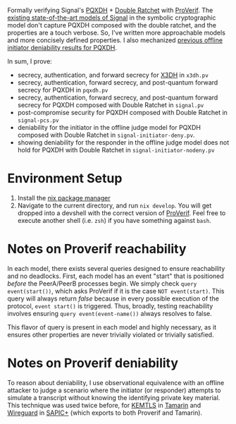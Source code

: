 Formally verifying Signal's [PQXDH](https://signal.org/docs/specifications/pqxdh/) + [Double Ratchet](https://signal.org/docs/specifications/doubleratchet/) with [ProVerif](https://en.wikipedia.org/wiki/ProVerif). The [existing state-of-the-art models of Signal](https://github.com/Inria-Prosecco/pqxdh-analysis/blob/main/revision3/proverif/pqxdh-model.cpp.pv) in the symbolic cryptographic model don't capture PQXDH composed with the double ratchet, and the properties are a touch verbose. So, I've written more approachable models and more concisely defined properties. I also mechanized [previous offline initiator deniability results for PQXDH](https://eprint.iacr.org/2024/741.pdf).

In sum, I prove:
- secrecy, authentication, and forward secrecy for [X3DH](https://signal.org/docs/specifications/x3dh/) in `x3dh.pv`
- secrecy, authentication, forward secrecy, and post-quantum forward secrecy for PQXDH in `pqxdh.pv`
- secrecy, authentication, forward secrecy, and post-quantum forward secrecy for PQXDH composed with Double Ratchet in `signal.pv`
- post-compromise security for PQXDH composed with Double Ratchet in `signal-pcs.pv`
- deniability for the initiator in the offline judge model for PQXDH composed with Double Ratchet in `signal-initiator-deny.pv`. 
- showing deniability for the responder in the offline judge model does not hold for PQXDH with Double Ratchet in `signal-initiator-nodeny.pv`

# Environment Setup
1. Install the [nix package manager](https://nixos.org/download/)
2. Navigate to the current directory, and run `nix develop`. You will get dropped into a devshell with the correct version of [ProVerif](https://en.wikipedia.org/wiki/ProVerif). Feel free to execute another shell (i.e. `zsh`) if you have something against `bash`.

# Notes on Proverif reachability
In each model, there exists several queries designed to ensure reachability and no deadlocks. First, 
each model has an event "start" that is positioned *before* the PeerA/PeerB processes begin. We simply check `query event(start())`, which asks ProVerif if it is the case `NOT event(start)`. This query will always return *false* because in every possible execution of the protocol, `event start()` is triggered. Thus, broadly, testing reachability involves ensuring `query event(event-name())` always resolves to false. 

This flavor of query is present in each model and highly necessary, as it ensures other properties are never trivially violated or trivially satisfied.

# Notes on Proverif deniability
To reason about deniability, I use observational equivalence with an offline attacker to judge a scenario where the initiator (or responder) attempts to simulate a transcript without knowing the identifying private key material. This technique was used twice before, for [KEMTLS](https://eprint.iacr.org/2022/1111) in [Tamarin](https://en.wikipedia.org/wiki/Tamarin_Prover) and [Wireguard](https://eprint.iacr.org/2025/1179) in [SAPIC+](https://www.usenix.org/conference/usenixsecurity22/presentation/cheval) (which exports to both Proverif and Tamarin).
